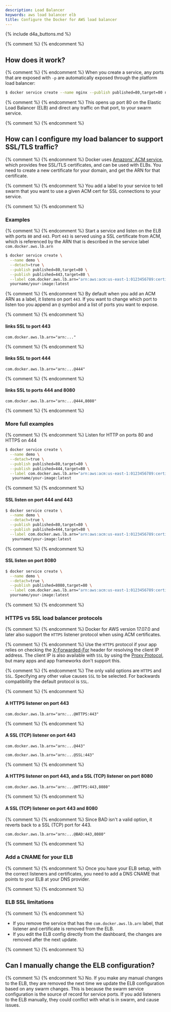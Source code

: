 ```yaml
---
description: Load Balancer
keywords: aws load balancer elb
title: Configure the Docker for AWS load balancer
---
```


{% include d4a_buttons.md %}

{% comment %}
{% endcomment %}
## How does it work?

{% comment %}
{% endcomment %}
When you create a service, any ports that are exposed with `-p` are automatically exposed through the platform load balancer:

```bash
$ docker service create --name nginx --publish published=80,target=80 nginx
```

{% comment %}
{% endcomment %}
This opens up port 80 on the Elastic Load Balancer (ELB) and direct any traffic
on that port, to your swarm service.

{% comment %}
{% endcomment %}
## How can I configure my load balancer to support SSL/TLS traffic?

{% comment %}
{% endcomment %}
Docker uses [Amazons' ACM service](https://aws.amazon.com/certificate-manager/),
which provides free SSL/TLS certificates, and can be used with ELBs. You need to
create a new certificate for your domain, and get the ARN for that certificate.

{% comment %}
{% endcomment %}
You add a label to your service to tell swarm that you want to use a given ACM
cert for SSL connections to your service.

{% comment %}
{% endcomment %}
### Examples

{% comment %}
{% endcomment %}
Start a service and listen on the ELB with ports `80` and `443`. Port `443` is
served using a SSL certificate from ACM, which is referenced by the ARN that is
described in the service label `com.docker.aws.lb.arn`

```bash
$ docker service create \
  --name demo \
  --detach=true \
  --publish published=80,target=80 \
  --publish published=443,target=80 \
  --label com.docker.aws.lb.arn="arn:aws:acm:us-east-1:0123456789:certificate/c02117b6-2b5f-4507-8115-87726f4ab963" \
  yourname/your-image:latest
```

{% comment %}
{% endcomment %}
By default when you add an ACM ARN as a label, it listens on port `443`. If you want to change which port to listen too you append an `@` symbol and a list of ports you want to expose.

{% comment %}
{% endcomment %}
#### links SSL to port 443

```none
com.docker.aws.lb.arn="arn:..."
```

{% comment %}
{% endcomment %}
#### links SSL to port 444

```none
com.docker.aws.lb.arn="arn:...@444"
```

{% comment %}
{% endcomment %}
#### links SSL to ports 444 and 8080

```none
com.docker.aws.lb.arn="arn:...@444,8080"
```

{% comment %}
{% endcomment %}
### More full examples

{% comment %}
{% endcomment %}
Listen for HTTP on ports 80 and HTTPS on 444

```bash
$ docker service create \
  --name demo \
  --detach=true \
  --publish published=80,target=80 \
  --publish published=444,target=80 \
  --label com.docker.aws.lb.arn="arn:aws:acm:us-east-1:0123456789:certificate/c02117b6-2b5f-4507-8115-87726f4ab963@444" \
   yourname/your-image:latest
```

{% comment %}
{% endcomment %}
#### SSL listen on port 444 and 443

```bash
$ docker service create \
  --name demo \
  --detach=true \
  --publish published=80,target=80 \
  --publish published=444,target=80 \
  --label com.docker.aws.lb.arn="arn:aws:acm:us-east-1:0123456789:certificate/c02117b6-2b5f-4507-8115-87726f4ab963@443,444" \
   yourname/your-image:latest
```

{% comment %}
{% endcomment %}
#### SSL listen on port 8080

```bash
$ docker service create \
  --name demo \
  --detach=true \
  --publish published=8080,target=80 \
  --label com.docker.aws.lb.arn="arn:aws:acm:us-east-1:0123456789:certificate/c02117b6-2b5f-4507-8115-87726f4ab963@8080" \
  yourname/your-image:latest
```

{% comment %}
{% endcomment %}
### HTTPS vs SSL load balancer protocols

{% comment %}
{% endcomment %}
Docker for AWS version 17.07.0 and later also support the `HTTPS` listener protocol when using ACM certificates.

{% comment %}
{% endcomment %}
Use the `HTTPS` protocol if your app relies on checking the [X-Forwarded-For](http://docs.aws.amazon.com/elasticloadbalancing/latest/classic/x-forwarded-headers.html) header for resolving the client IP address. The client IP is also available with `SSL` by using the [Proxy Protocol](http://docs.aws.amazon.com/elasticloadbalancing/latest/classic/enable-proxy-protocol.html#proxy-protocol), but many apps and app frameworks don't support this.

{% comment %}
{% endcomment %}
The only valid options are `HTTPS` and `SSL`. Specifying any other value causes `SSL` to be selected. For backwards compatibility the default protocol is `SSL`.

{% comment %}
{% endcomment %}
#### A HTTPS listener on port 443

```none
com.docker.aws.lb.arn="arn:...@HTTPS:443"
```

{% comment %}
{% endcomment %}
#### A SSL (TCP) listener on port 443

```none
com.docker.aws.lb.arn="arn:...@443"
```

```none
com.docker.aws.lb.arn="arn:...@SSL:443"
```

{% comment %}
{% endcomment %}
#### A HTTPS listener on port 443, and a SSL (TCP) listener on port 8080

```none
com.docker.aws.lb.arn="arn:...@HTTPS:443,8080"
```

{% comment %}
{% endcomment %}
#### A SSL (TCP) listener on port 443 and 8080

{% comment %}
{% endcomment %}
Since BAD isn't a valid option, it reverts back to a SSL (TCP) port for 443.

```none
com.docker.aws.lb.arn="arn:...@BAD:443,8080"
```

{% comment %}
{% endcomment %}
### Add a CNAME for your ELB

{% comment %}
{% endcomment %}
Once you have your ELB setup, with the correct listeners and certificates, you
need to add a DNS CNAME that points to your ELB at your DNS provider.

{% comment %}
{% endcomment %}
### ELB SSL limitations

{% comment %}
{% endcomment %}
- If you remove the service that has the `com.docker.aws.lb.arn` label, that listener and certificate is removed from the ELB.
- If you edit the ELB config directly from the dashboard, the changes are removed after the next update.

{% comment %}
{% endcomment %}
## Can I manually change the ELB configuration?

{% comment %}
{% endcomment %}
No. If you make any manual changes to the ELB, they are removed the next time we
update the ELB configuration based on any swarm changes. This is because the
swarm service configuration is the source of record for service ports. If you
add listeners to the ELB manually, they could conflict with what is in swarm,
and cause issues.
